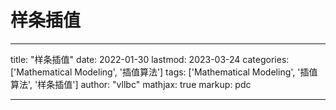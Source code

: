 # 样条插值

---
title: "样条插值"
date: 2022-01-30
lastmod: 2023-03-24
categories: ['Mathematical Modeling', '插值算法']
tags: ['Mathematical Modeling', '插值算法', '样条插值']
author: "vllbc"
mathjax: true
markup: pdc

---
